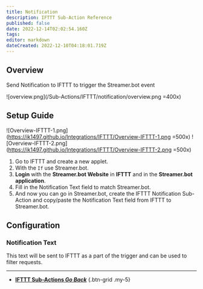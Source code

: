```yaml
---
title: Notification
description: IFTTT Sub-Action Reference
published: false
date: 2022-12-14T02:02:54.160Z
tags: 
editor: markdown
dateCreated: 2022-12-10T04:18:01.719Z
---
```


## Overview
Send Notification to IFTTT to trigger the Streamer.bot event

![overview.png](/Sub-Actions/IFTTT/notification/overview.png =400x)

## Setup Guide
![Overview-IFTTT-1.png](https://ik1497.github.io/Integrations/IFTTT/Overview-IFTTT-1.png =500x)
![Overview-IFTTT-2.png](https://ik1497.github.io/Integrations/IFTTT/Overview-IFTTT-2.png =500x)

1. Go to IFTTT and create a new applet.
2. With the `If` use Streamer.bot.
3. **Login** with the **Streamer.bot Website** in **IFTTT** and in the **Streamer.bot application**.
4. Fill in the Notification Text field to match Streamer.bot.
5. And now you can go in Streamer.bot, create the IFTTT Notification Sub-Action and copy/paste the Notification Text field from IFTTT to Streamer.bot.

## Configuration
### Notification Text
This text will be sent to IFTTT as a part of the trigger and can be used to filter requests.

---

- [<i class="mdi mdi-chevron-left"></i> **IFTTT Sub-Actions *Go Back***](/en/Sub-Actions/IFTTT)
{.btn-grid .my-5}